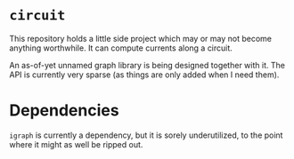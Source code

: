 # `circuit`

This repository holds a little side project which may or may not become anything worthwhile. It can compute currents along a circuit.

An as-of-yet unnamed graph library is being designed together with it.  The API is currently very sparse (as things are only added when I need them).

# Dependencies

`igraph` is currently a dependency, but it is sorely underutilized, to the point where it might as well be ripped out.
